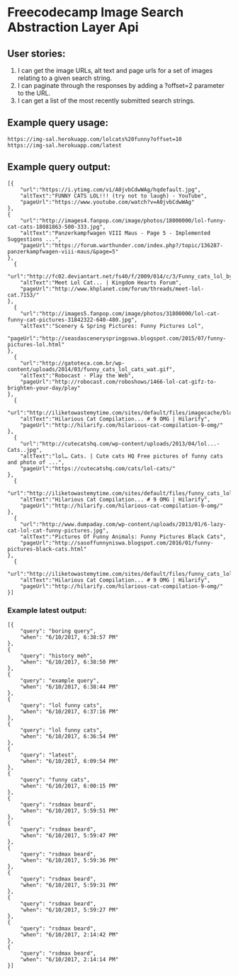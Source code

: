 # Freecodecamp Image Search Abstraction Layer Api

## User stories:

  1. I can get the image URLs, alt text and page urls for a set of images relating to a given search string.
  2. I can paginate through the responses by adding a ?offset=2 parameter to the URL.
  3. I can get a list of the most recently submitted search strings.

## Example query usage:

    https://img-sal.herokuapp.com/lolcats%20funny?offset=10
    https://img-sal.herokuapp.com/latest

## Example query output:
    [{
        "url":"https://i.ytimg.com/vi/A0jvbCdwWAg/hqdefault.jpg",
        "altText":"FUNNY CATS LOL!!! (try not to laugh) - YouTube",
        "pageUrl":"https://www.youtube.com/watch?v=A0jvbCdwWAg"
    },
    {
        "url":"http://images4.fanpop.com/image/photos/18000000/lol-funny-cat-cats-18081863-500-333.jpg",
        "altText":"Panzerkampfwagen VIII Maus - Page 5 - Implemented Suggestions ...",
        "pageUrl":"https://forum.warthunder.com/index.php?/topic/136287-panzerkampfwagen-viii-maus/&page=5"
    },
      {
        "url":"http://fc02.deviantart.net/fs40/f/2009/014/c/3/Funny_cats_lol_by_BrandonCates.jpg",
        "altText":"Meet Lol Cat... | Kingdom Hearts Forum",
        "pageUrl":"http://www.khplanet.com/forum/threads/meet-lol-cat.7153/"
    },
      {
        "url":"http://images5.fanpop.com/image/photos/31800000/lol-cat-funny-cat-pictures-31842322-640-480.jpg",
        "altText":"Scenery & Spring Pictures: Funny Pictures Lol",
        "pageUrl":"http://seasdasceneryspringpswa.blogspot.com/2015/07/funny-pictures-lol.html"
    },
      {
        "url":"http://gatoteca.com.br/wp-content/uploads/2014/03/funny_cats_lol_cats_wat.gif",
        "altText":"Robocast - Play the Web",
        "pageUrl":"http://robocast.com/roboshows/1466-lol-cat-gifz-to-brighten-your-day/play"
    },
      {
        "url":"http://iliketowastemytime.com/sites/default/files/imagecache/blog_image/funny_cats_lol_cats_drugs.jpg",
        "altText":"Hilarious Cat Compilation... # 9 OMG | Hilarify",
        "pageUrl":"http://hilarify.com/hilarious-cat-compilation-9-omg/"
    },
      {
        "url":"http://cutecatshq.com/wp-content/uploads/2013/04/lol...-Cats..jpg",
        "altText":"lol… Cats. | Cute cats HQ Free pictures of funny cats and photo of ...",
        "pageUrl":"https://cutecatshq.com/cats/lol-cats/"
    },
      {
        "url":"http://iliketowastemytime.com/sites/default/files/funny_cats_lol_cats_cant_go_when_u_watch.jpg",
        "altText":"Hilarious Cat Compilation... # 9 OMG | Hilarify",
        "pageUrl":"http://hilarify.com/hilarious-cat-compilation-9-omg/"
    },
      {
        "url":"http://www.dumpaday.com/wp-content/uploads/2013/01/6-lazy-cat-lol-cat-funny-pictures.jpg",
        "altText":"Pictures Of Funny Animals: Funny Pictures Black Cats",
        "pageUrl":"http://sasoffunnyniswa.blogspot.com/2016/01/funny-pictures-black-cats.html"
    },
      {
        "url":"http://iliketowastemytime.com/sites/default/files/funny_cats_lol_cats_sup_bro.jpg",
        "altText":"Hilarious Cat Compilation... # 9 OMG | Hilarify",
        "pageUrl":"http://hilarify.com/hilarious-cat-compilation-9-omg/"
    }]

### Example latest output:
	[{
		"query": "boring query",
		"when": "6/10/2017, 6:38:57 PM"
	},
	{
		"query": "history meh",
		"when": "6/10/2017, 6:38:50 PM"
	},
	{
		"query": "example query",
		"when": "6/10/2017, 6:38:44 PM"
	},
	{
		"query": "lol funny cats",
		"when": "6/10/2017, 6:37:16 PM"
	},
	{
		"query": "lol funny cats",
		"when": "6/10/2017, 6:36:54 PM"
	},
	{
		"query": "latest",
		"when": "6/10/2017, 6:09:54 PM"
	},
	{
		"query": "funny cats",
		"when": "6/10/2017, 6:00:15 PM"
	},
	{
		"query": "rsdmax beard",
		"when": "6/10/2017, 5:59:51 PM"
	},
	{
		"query": "rsdmax beard",
		"when": "6/10/2017, 5:59:47 PM"
	},
	{
		"query": "rsdmax beard",
		"when": "6/10/2017, 5:59:36 PM"
	},
	{
		"query": "rsdmax beard",
		"when": "6/10/2017, 5:59:31 PM"
	},
	{
		"query": "rsdmax beard",
		"when": "6/10/2017, 5:59:27 PM"
	},
	{
		"query": "rsdmax beard",
		"when": "6/10/2017, 2:14:42 PM"
	},
	{
		"query": "rsdmax beard",
		"when": "6/10/2017, 2:14:14 PM"
	}]

